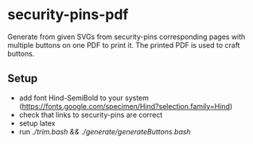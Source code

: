 # security-pins-pdf
Generate from given SVGs from security-pins corresponding pages with multiple buttons on one PDF to print it. The printed PDF is used to craft buttons.

## Setup
* add font Hind-SemiBold to your system (https://fonts.google.com/specimen/Hind?selection.family=Hind)
* check that links to security-pins are correct
* setup latex
* run _./trim.bash &&  ./generate/generateButtons.bash_
